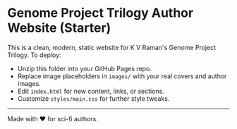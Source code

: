 
# Genome Project Trilogy Author Website (Starter)

This is a clean, modern, static website for K V Raman's Genome Project Trilogy.
To deploy:
- Unzip this folder into your GitHub Pages repo.
- Replace image placeholders in `images/` with your real covers and author images.
- Edit `index.html` for new content, links, or sections.
- Customize `styles/main.css` for further style tweaks.

---
Made with ❤️ for sci-fi authors.
